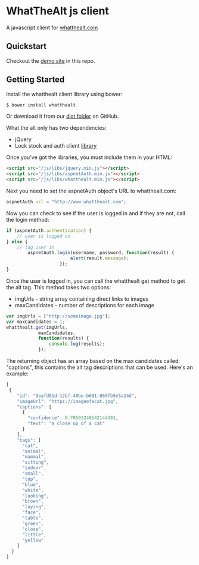# WhatTheAlt js client

A javascript client for [whatthealt.com](http://whatthealt.com)

## Quickstart

Checkout the [demo site](https://github.com/CodeHQ/whatthealt-client/tree/master/demo) in this repo.

## Getting Started

Install the whatthealt client library using bower:
```sh
$ bower install whatthealt
```
Or download it from our [dist folder](https://github.com/CodeHQ/whatthealt-client/tree/master/dist) on GitHub.

What the alt only has two dependencies:

* jQuery
* Lock stock and auth client [library](https://github.com/Halceyon/lock-stock-and-auth/tree/master/dist)
 
Once you've got the libraries, you must include them in your HTML:
```html
<script src="/js/libs/jquery.min.js"></script>
<script src="/js/libs/aspnetAuth.min.js"></script>
<script src="/js/libs/whatthealt.min.js"></script>
```

Next you need to set the aspnetAuth object's URL to whatthealt.com:

```javascript
aspnetAuth.url = "http://www.whatthealt.com";
```

Now you can check to see if the user is logged in and if they are not, call the login method:
```javascript
if (aspnetAuth.authentication) {
    // user is logged on
} else {
    // log user in
        aspnetAuth.login(username, password, function(result) {
                        alert(result.message);
                    });
}
```
Once the user is logged in, you can call the whatthealt get method to get the alt tag. This method takes two options:
* imgUrls - string array containing direct links to images
* maxCandidates - number of descriptions for each image

```javascript
var imgUrls = ["http://someimage.jpg"];
var maxCandidates = 1;
whatthealt.get(imgUrls,
            maxCandidates,
            function(results) {
                console.log(results);
            });
```
The returning object has an array based on the max candidates called: "captions", this contains the alt tag descriptions that can be used.
Here's an example:
```javascript
[
 {
    "id": "9eafd81d-12bf-40be-b601-869fb5e5a24d",
    "imageUrl": "https://imageofacat.jpg",
    "captions": [
      {
        "confidence": 0.70503248542144381,
        "text": "a close up of a cat"
      }
    ],
    "tags": [
      "cat",
      "animal",
      "mammal",
      "sitting",
      "indoor",
      "small",
      "top",
      "blue",
      "white",
      "looking",
      "brown",
      "laying",
      "face",
      "table",
      "green",
      "close",
      "little",
      "yellow"
    ]
  }
]
```
